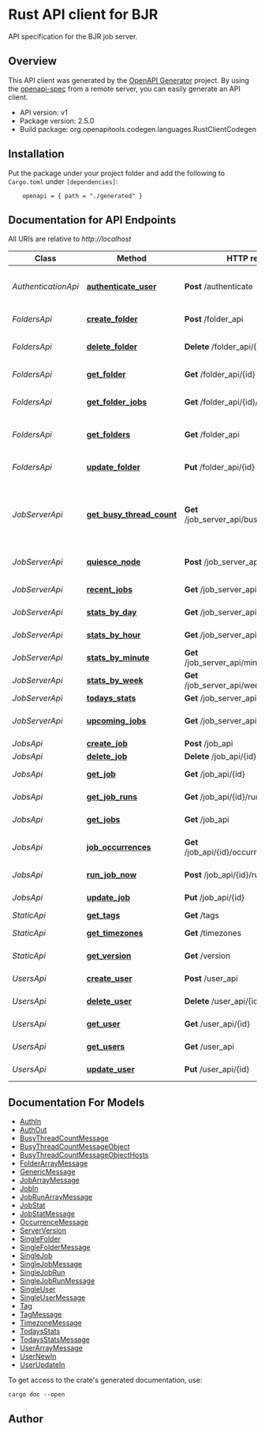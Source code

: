 # Rust API client for BJR

API specification for the BJR job server.

## Overview

This API client was generated by the [OpenAPI Generator](https://openapi-generator.tech) project.  By using the [openapi-spec](https://openapis.org) from a remote server, you can easily generate an API client.

- API version: v1
- Package version: 2.5.0
- Build package: org.openapitools.codegen.languages.RustClientCodegen

## Installation

Put the package under your project folder and add the following to `Cargo.toml` under `[dependencies]`:

```
    openapi = { path = "./generated" }
```

## Documentation for API Endpoints

All URIs are relative to *http://localhost*

Class | Method | HTTP request | Description
------------ | ------------- | ------------- | -------------
*AuthenticationApi* | [**authenticate_user**](docs/AuthenticationApi.md#authenticate_user) | **Post** /authenticate | Authenticates a user and returns a token
*FoldersApi* | [**create_folder**](docs/FoldersApi.md#create_folder) | **Post** /folder_api | Create a new Folder
*FoldersApi* | [**delete_folder**](docs/FoldersApi.md#delete_folder) | **Delete** /folder_api/{id} | Delete an existing folder
*FoldersApi* | [**get_folder**](docs/FoldersApi.md#get_folder) | **Get** /folder_api/{id} | Return a single folder
*FoldersApi* | [**get_folder_jobs**](docs/FoldersApi.md#get_folder_jobs) | **Get** /folder_api/{id}/jobs | Return list of jobs in a folder
*FoldersApi* | [**get_folders**](docs/FoldersApi.md#get_folders) | **Get** /folder_api | Return paginated list of all folders
*FoldersApi* | [**update_folder**](docs/FoldersApi.md#update_folder) | **Put** /folder_api/{id} | Update an existing folder
*JobServerApi* | [**get_busy_thread_count**](docs/JobServerApi.md#get_busy_thread_count) | **Get** /job_server_api/busy_thread_count | Retrieve the count of busy workers across worker pods/nodes
*JobServerApi* | [**quiesce_node**](docs/JobServerApi.md#quiesce_node) | **Post** /job_server_api/quiesce_worker | Quiesce a single worker pod/node
*JobServerApi* | [**recent_jobs**](docs/JobServerApi.md#recent_jobs) | **Get** /job_server_api/recent_jobs | List of recent jobs
*JobServerApi* | [**stats_by_day**](docs/JobServerApi.md#stats_by_day) | **Get** /job_server_api/daily_job_stats | Job statistics by day
*JobServerApi* | [**stats_by_hour**](docs/JobServerApi.md#stats_by_hour) | **Get** /job_server_api/hourly_job_stats | Job statistics by hour
*JobServerApi* | [**stats_by_minute**](docs/JobServerApi.md#stats_by_minute) | **Get** /job_server_api/minutely_job_stats | Job statistics by minute
*JobServerApi* | [**stats_by_week**](docs/JobServerApi.md#stats_by_week) | **Get** /job_server_api/weekly_job_stats | Job statistics by week
*JobServerApi* | [**todays_stats**](docs/JobServerApi.md#todays_stats) | **Get** /job_server_api/todays_stats | Todays Stats
*JobServerApi* | [**upcoming_jobs**](docs/JobServerApi.md#upcoming_jobs) | **Get** /job_server_api/upcoming_jobs | List of upcoming jobs
*JobsApi* | [**create_job**](docs/JobsApi.md#create_job) | **Post** /job_api | Creates a job
*JobsApi* | [**delete_job**](docs/JobsApi.md#delete_job) | **Delete** /job_api/{id} | Deletes a job
*JobsApi* | [**get_job**](docs/JobsApi.md#get_job) | **Get** /job_api/{id} | Retrieves a single job
*JobsApi* | [**get_job_runs**](docs/JobsApi.md#get_job_runs) | **Get** /job_api/{id}/runs | Retrieve the runs for a job
*JobsApi* | [**get_jobs**](docs/JobsApi.md#get_jobs) | **Get** /job_api | Retrieves jobs
*JobsApi* | [**job_occurrences**](docs/JobsApi.md#job_occurrences) | **Get** /job_api/{id}/occurrences/{end_date} | Upcoming job occurrences
*JobsApi* | [**run_job_now**](docs/JobsApi.md#run_job_now) | **Post** /job_api/{id}/run_now | Run a job now
*JobsApi* | [**update_job**](docs/JobsApi.md#update_job) | **Put** /job_api/{id} | Updates a single job
*StaticApi* | [**get_tags**](docs/StaticApi.md#get_tags) | **Get** /tags | Get tags
*StaticApi* | [**get_timezones**](docs/StaticApi.md#get_timezones) | **Get** /timezones | Get timezones
*StaticApi* | [**get_version**](docs/StaticApi.md#get_version) | **Get** /version | Server version
*UsersApi* | [**create_user**](docs/UsersApi.md#create_user) | **Post** /user_api | Creates a user
*UsersApi* | [**delete_user**](docs/UsersApi.md#delete_user) | **Delete** /user_api/{id} | Deletes a user
*UsersApi* | [**get_user**](docs/UsersApi.md#get_user) | **Get** /user_api/{id} | Retrieve a single user
*UsersApi* | [**get_users**](docs/UsersApi.md#get_users) | **Get** /user_api | Retrieves users
*UsersApi* | [**update_user**](docs/UsersApi.md#update_user) | **Put** /user_api/{id} | Update a single user


## Documentation For Models

 - [AuthIn](docs/AuthIn.md)
 - [AuthOut](docs/AuthOut.md)
 - [BusyThreadCountMessage](docs/BusyThreadCountMessage.md)
 - [BusyThreadCountMessageObject](docs/BusyThreadCountMessageObject.md)
 - [BusyThreadCountMessageObjectHosts](docs/BusyThreadCountMessageObjectHosts.md)
 - [FolderArrayMessage](docs/FolderArrayMessage.md)
 - [GenericMessage](docs/GenericMessage.md)
 - [JobArrayMessage](docs/JobArrayMessage.md)
 - [JobIn](docs/JobIn.md)
 - [JobRunArrayMessage](docs/JobRunArrayMessage.md)
 - [JobStat](docs/JobStat.md)
 - [JobStatMessage](docs/JobStatMessage.md)
 - [OccurrenceMessage](docs/OccurrenceMessage.md)
 - [ServerVersion](docs/ServerVersion.md)
 - [SingleFolder](docs/SingleFolder.md)
 - [SingleFolderMessage](docs/SingleFolderMessage.md)
 - [SingleJob](docs/SingleJob.md)
 - [SingleJobMessage](docs/SingleJobMessage.md)
 - [SingleJobRun](docs/SingleJobRun.md)
 - [SingleJobRunMessage](docs/SingleJobRunMessage.md)
 - [SingleUser](docs/SingleUser.md)
 - [SingleUserMessage](docs/SingleUserMessage.md)
 - [Tag](docs/Tag.md)
 - [TagMessage](docs/TagMessage.md)
 - [TimezoneMessage](docs/TimezoneMessage.md)
 - [TodaysStats](docs/TodaysStats.md)
 - [TodaysStatsMessage](docs/TodaysStatsMessage.md)
 - [UserArrayMessage](docs/UserArrayMessage.md)
 - [UserNewIn](docs/UserNewIn.md)
 - [UserUpdateIn](docs/UserUpdateIn.md)


To get access to the crate's generated documentation, use:

```
cargo doc --open
```

## Author




